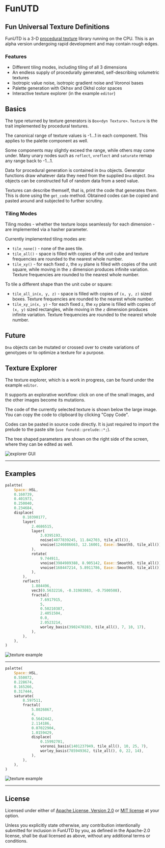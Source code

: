 # FunUTD

## Fun Universal Texture Definitions

FunUTD is a 3-D [procedural texture](https://en.wikipedia.org/wiki/Procedural_texture) library running on the CPU.
This is an alpha version undergoing rapid development and may contain rough edges.

### Features

* Different tiling modes, including tiling of all 3 dimensions
* An endless supply of procedurally generated, self-describing volumetric textures
* Isotropic value noise, isotropic gradient noise and Voronoi bases
* Palette generation with Okhsv and Okhsl color spaces
* Interactive texture explorer (in the example `editor`)

## Basics

The type returned by texture generators is `Box<dyn Texture>`.
`Texture` is the trait implemented by procedural textures.

The canonical range of texture values is -1...1 in each component.
This applies to the palette component as well.

Some components may slightly exceed the range, while others may come under.
Many unary nodes such as `reflect`, `vreflect` and `saturate` remap
any range back to -1...1.

Data for procedural generation is contained in `Dna` objects.
Generator functions draw whatever data they need from the supplied `Dna` object.
`Dna` objects can be constructed full of random data from a seed value.

Textures can describe themself, that is, print the code that generates them.
This is done using the `get_code` method. Obtained codes can be copied and
pasted around and subjected to further scrutiny.

### Tiling Modes

Tiling modes - whether the texture loops seamlessly for each dimension -
are implemented via a hasher parameter.

Currently implemented tiling modes are:

- `tile_none()` - none of the axes tile.
- `tile_all()` - space is filled with copies of the unit cube and texture
frequencies are rounded to the nearest whole number.
- `tile_xy()` - for each fixed `z`, the `xy` plane is filled with copies
of the unit square, while moving in the `z` dimension produces infinite variation.
Texture frequencies are rounded to the nearest whole number.

To tile a different shape than the unit cube or square:

- `tile_all_in(x, y, z)` - space is filled with copies of `(x, y, z)` sized boxes.
Texture frequencies are rounded to the nearest whole number.
- `tile_xy_in(x, y)` - for each fixed `z`, the `xy` plane is filled with copies
of `(x, y)` sized rectangles, while moving in the `z` dimension produces infinite
variation. Texture frequencies are rounded to the nearest whole number.

## Future

`Dna` objects can be mutated or crossed over to create variations of genotypes
or to optimize a texture for a purpose.

## Texture Explorer

The texture explorer, which is a work in progress,
can be found under the example `editor`.

It supports an explorative workflow: click on one of the small images,
and the other images become its mutations.

The code of the currently selected texture is shown below the large image.
You can copy the code to clipboard by clicking "Copy Code".

Codes can be pasted in source code directly. It is just required to
import the prelude to the paste site (`use funutd::prelude::*;`).

The tree shaped parameters are shown on the right side of the screen,
where they can be edited as well.

![](editor_gui.jpg "explorer GUI")

---

## Examples

```rust
palette(
    Space::HSL,
    0.160739,
    0.401973,
    0.250040,
    0.234684,
    displace(
        0.10390177,
        layer(
            2.4686515,
            layer(
                3.0395193,
                noise(4077839245, 11.842703, tile_all()),
                vnoise(1246086663, 12.16001, Ease::Smooth5, tile_all()),
            ),
            rotate(
                9.744911,
                vnoise(3984989388, 8.905142, Ease::Smooth5, tile_all()),
                vnoise(168447214, 5.8911786, Ease::Smooth5, tile_all()),
            ),
        ),
        reflect(
            1.884496,
            vec3(0.5632216, -0.31983083, -0.7500508),
            fractal(
                7.6917915,
                5,
                0.50210387,
                2.4051504,
                0.0,
                2.0523214,
                worley_basis(3902470283, tile_all(), 7, 10, 17),
            ),
        ),
    ),
)
```

![](example1.png "texture example")

---

```rust
palette(
    Space::HSL,
    0.550072,
    0.228674,
    0.165266,
    0.317444,
    saturate(
        8.597511,
        fractal(
            5.8026867,
            4,
            0.5642442,
            2.114186,
            0.07022904,
            1.0159429,
            displace(
                0.15992701,
                voronoi_basis(1401237949, tile_all(), 10, 25, 7),
                worley_basis(785949362, tile_all(), 0, 22, 14),
            ),
        ),
    ),
)
```

![](example2.png "texture example")

---

## License

Licensed under either of <a href="LICENSE-APACHE">Apache License, Version 2.0</a>
or <a href="LICENSE-MIT">MIT license</a> at your option.

Unless you explicitly state otherwise, any contribution intentionally submitted
for inclusion in FunUTD by you, as defined in the Apache-2.0 license,
shall be dual licensed as above, without any additional terms or conditions.
